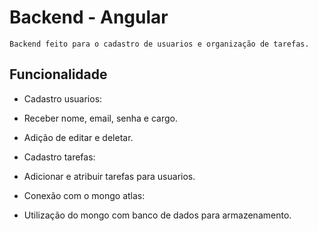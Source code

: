 # Backend - Angular

    Backend feito para o cadastro de usuarios e organização de tarefas.

## Funcionalidade

- Cadastro usuarios:
 - Receber nome, email, senha e cargo.
 - Adição de editar e deletar.

- Cadastro tarefas:
 - Adicionar e atribuir tarefas para usuarios.

- Conexão com o mongo atlas:
 - Utilização do mongo com banco de dados para armazenamento.